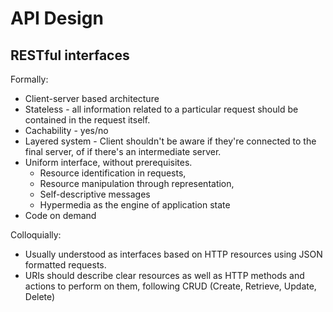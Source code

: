 # API Design

## RESTful interfaces

Formally:

* Client-server based architecture
* Stateless - all information related to a particular request
  should be contained in the request itself.
* Cachability - yes/no
* Layered system - Client shouldn't be aware if they're connected
  to the final server, of if there's an intermediate server.
* Uniform interface, without prerequisites.
  - Resource identification in requests,
  - Resource manipulation through representation,
  - Self-descriptive messages
  - Hypermedia as the engine of application state
* Code on demand

Colloquially:

* Usually understood as interfaces based on HTTP resources using JSON formatted requests.
* URIs should describe clear resources as well as HTTP methods and actions to perform
  on them, following CRUD (Create, Retrieve, Update, Delete)
